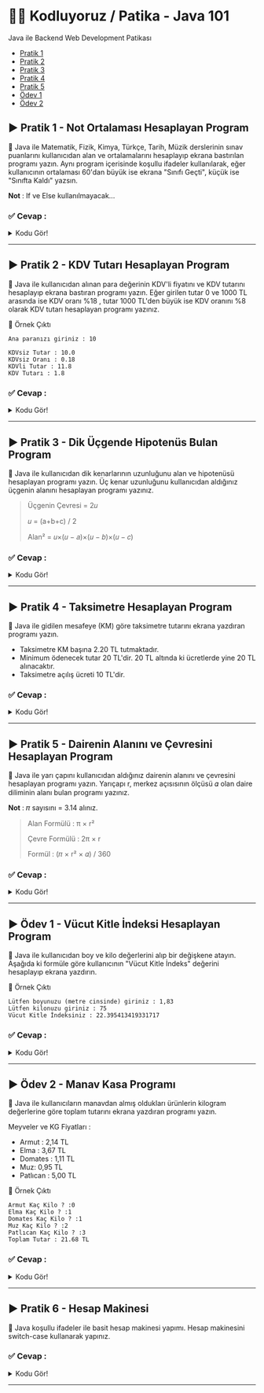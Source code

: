 # 	:man_technologist: Kodluyoruz / Patika - Java 101
Java ile Backend Web Development Patikası

- [Pratik 1](https://github.com/hsnmrdgl/Patika_Java#arrow_forward-pratik-1---not-ortalamas%C4%B1-hesaplayan-program "Pratik 1")
- [Pratik 2](https://github.com/hsnmrdgl/Patika_Java#arrow_forward-pratik-2---kdv-tutar%C4%B1-hesaplayan-program "Pratik 2")
- [Pratik 3](https://github.com/hsnmrdgl/Patika_Java#arrow_forward-pratik-3---dik-%C3%BC%C3%A7gende-hipoten%C3%BCs-bulan-program "Pratik 3")
- [Pratik 4](https://github.com/hsnmrdgl/Patika_Java#arrow_forward-pratik-4---taksimetre-hesaplayan-program "Pratik 4")
- [Pratik 5](https://github.com/hsnmrdgl/Patika_Java#arrow_forward-pratik-5---dairenin-alan%C4%B1n%C4%B1-ve-%C3%A7evresini-hesaplayan-program "Pratik 5")
- [Ödev 1](https://github.com/hsnmrdgl/Patika_Java#arrow_forward-%C3%B6dev-1---v%C3%BCcut-kitle-i%CC%87ndeksi-hesaplayan-program "Ödev 1")
- [Ödev 2](https://github.com/hsnmrdgl/Patika_Java#arrow_forward-%C3%B6dev-2---manav-kasa-program%C4%B1 "Ödev 2")


## :arrow_forward: Pratik 1 - Not Ortalaması Hesaplayan Program

:scroll: Java ile Matematik, Fizik, Kimya, Türkçe, Tarih, Müzik derslerinin sınav puanlarını kullanıcıdan alan ve ortalamalarını hesaplayıp ekrana bastırılan programı yazın. Aynı program içerisinde koşullu ifadeler kullanılarak, eğer kullanıcının ortalaması 60'dan büyük ise ekrana "Sınıfı Geçti", küçük ise "Sınıfta Kaldı" yazsın.

**Not** : If ve Else kullanılmayacak...

### :white_check_mark: Cevap :
<details>
  <summary>Kodu Gör!</summary>
  
 ```java
import java.util.Scanner;

public class NotOrtalamasi {
   public static void main(String[] args) {

   double matematik, fizik, kimya, turkce, tarih, muzik;
   Scanner veri = new Scanner(System.in);
 
   System.out.print("Matematik notunuzu giriniz : ");
   matematik = veri.nextInt();

   System.out.print("Fizik notunuzu giriniz : ");
   fizik = veri.nextInt();

   System.out.print("Kimya notunuzu giriniz : ");
   kimya = veri.nextInt();

   System.out.print("Türkçe notunuzu giriniz : ");
   turkce = veri.nextInt();

   System.out.print("Tarih notunuzu giriniz : ");
   tarih = veri.nextInt();

   System.out.print("Müzik notunuzu giriniz : ");
   muzik = veri.nextInt();

   veri.close();

   double notToplam = matematik + fizik + kimya + turkce + tarih + muzik;
   double notOrt = notToplam / 6;

   System.out.println("\nOrtamanız = " + notOrt);
   boolean bool = notOrt >= 60;
   System.out.println((bool == true ? "\nSınıfı Geçti" : "\nSınıfta Kaldı"));
   
   }
}

```
</details>

------------


## :arrow_forward: Pratik 2 - KDV Tutarı Hesaplayan Program

:scroll: Java ile kullanıcıdan alınan para değerinin KDV'li fiyatını ve KDV tutarını hesaplayıp ekrana bastıran programı yazın. Eğer girilen tutar 0 ve 1000 TL arasında ise KDV oranı %18 , tutar 1000 TL'den büyük ise KDV oranını %8 olarak KDV tutarı hesaplayan programı yazınız.

:pushpin: Örnek Çıktı
	  
    Ana paranızı giriniz : 10
  
    KDVsiz Tutar : 10.0
    KDVsiz Oranı : 0.18
    KDVli Tutar : 11.8
    KDV Tutarı : 1.8

### :white_check_mark: Cevap :
<details>
  <summary>Kodu Gör!</summary>
  
 ```java
import java.util.Scanner;

public class KdvTutar {
    public static void main(String[] args) {

    double tutar, kdvliTutar, kdvOran;

    Scanner veri = new Scanner(System.in);
    System.out.print("Tutarı giriniz : ");
    tutar = veri.nextDouble();

    veri.close();

    if (tutar > 1000){
        kdvOran = 0.8;
    }

    else{
        kdvOran = 0.18;
    }

    kdvliTutar = tutar + (tutar * kdvOran);

    System.out.println("\nKDV'siz Tutar : " + tutar);
    System.out.println("KDV'siz Oranı : " + kdvOran);
    System.out.println("KDV'li Tutar : " + kdvliTutar);
    System.out.println("KDV Tutarı : " + (kdvliTutar-tutar));

    }
}

```
</details>


------------

## :arrow_forward: Pratik 3 - Dik Üçgende Hipotenüs Bulan Program

:scroll: Java ile kullanıcıdan dik kenarlarının uzunluğunu alan ve hipotenüsü hesaplayan programı yazın. Üç kenar uzunluğunu kullanıcıdan aldığınız üçgenin alanını hesaplayan programı yazınız.

>Üçgenin Çevresi = 2𝑢
>
>𝑢 = (a+b+c) / 2
>
>Alan&sup2; = 𝑢&times;(𝑢 − 𝑎)&times;(𝑢 − 𝑏)&times;(𝑢 − 𝑐)

### :white_check_mark: Cevap :
<details>
  <summary>Kodu Gör!</summary>
  
 ```java
import java.util.Scanner;

public class Hipotenüs {
    public static void main(String[] args) {

    double a, b, c, alan, cevre, u;

    Scanner veri = new Scanner(System.in);
    System.out.print("İlk kenarı giriniz : ");
    a = veri.nextDouble();

    System.out.print("İkinci kenarı giriniz : ");
    b = veri.nextDouble();
    
    veri.close();
    
    c = Math.sqrt((a*a) + (b*b));

    System.out.println("\nHipotenüs : " + c);

    cevre = a+b+c;
    u = cevre / 2;
    alan = Math.sqrt(u*(u-a)*(u-b)*(u-c));
    
    System.out.println("Üçgenin alanı : " + alan);
    
    }
}

```
</details>


------------

## :arrow_forward: Pratik 4 - Taksimetre Hesaplayan Program

:scroll: Java ile gidilen mesafeye (KM) göre taksimetre tutarını ekrana yazdıran programı yazın.
- Taksimetre KM başına 2.20 TL tutmaktadır.
- Minimum ödenecek tutar 20 TL'dir. 20 TL altında ki ücretlerde yine 20 TL alınacaktır.
- Taksimetre açılış ücreti 10 TL'dir.

### :white_check_mark: Cevap :
<details>
  <summary>Kodu Gör!</summary>
  
 ```java
import java.util.Scanner;

public class Taksimetre {
    public static void main(String[] args) {

    int km;
    double tutar;

    Scanner veri = new Scanner(System.in);
    System.out.print("Mesafeyi giriniz : ");
    km = veri.nextInt();
    veri.close();
    
    

    tutar = 10 + (km * 2.20);

    if(tutar < 20){
        tutar = 20;
    }

    System.out.println("Toplam tutar : " + tutar);

    }
}

```
</details>


------------

## :arrow_forward: Pratik 5 - Dairenin Alanını ve Çevresini Hesaplayan Program

:scroll: Java ile yarı çapını kullanıcıdan aldığınız dairenin alanını ve çevresini hesaplayan programı yazın. Yarıçapı r, merkez açısısının ölçüsü 𝛼 olan daire diliminin alanı bulan programı yazınız.
	
**Not** : 𝜋 sayısını = 3.14 alınız.
	
> Alan Formülü : π &times; r&sup2;
>
> Çevre Formülü : 2π &times; r
>
> Formül : (𝜋 &times; r&sup2; &times; 𝛼) / 360
	
### :white_check_mark: Cevap :
<details>
  <summary>Kodu Gör!</summary>
  
 ```java
import java.util.Scanner;

public class DaireHesap {
    public static void main(String[] args) {
        
        double r, alan, cevre, merkezAcı, dilimAlan, pi=3.14;

        Scanner veri = new Scanner(System.in);
        System.out.print("Dairenin yarıçapını (cm cisinden) giriniz : ");
        r = veri.nextDouble();
        System.out.print("Dairenin merkez açısını giriniz : ");
        merkezAcı = veri.nextDouble();
        veri.close();

        cevre = 2*pi*r;
        System.out.println("Dairenin çevresi : " + cevre + "cm");

        alan = pi*r*r;
        System.out.println("Dairenin alanı : " + alan + "cm\u00B2");


        dilimAlan=(alan*merkezAcı)/360;
        System.out.println("Daire diliminin alanı : " + dilimAlan + "cm\u00B2");
    }
}

```
</details>


------------

	
## :arrow_forward: Ödev 1 - Vücut Kitle İndeksi Hesaplayan Program
	
:scroll: Java ile kullanıcıdan boy ve kilo değerlerini alıp bir değişkene atayın. Aşağıda ki formüle göre kullanıcının "Vücut Kitle İndeks" değerini hesaplayıp ekrana yazdırın.

:pushpin: Örnek Çıktı
	  
    Lütfen boyunuzu (metre cinsinde) giriniz : 1,83
    Lütfen kilonuzu giriniz : 75
    Vücut Kitle İndeksiniz : 22.395413419331717
	
### :white_check_mark: Cevap :
<details>
  <summary>Kodu Gör!</summary>
  
 ```java
import java.util.Scanner;

public class VücutKitleİndeks {
    public static void main(String[] args) {
        
        double boy, kilo, indeks;

        Scanner veri = new Scanner(System.in);
        System.out.print("Lütfen boyunuzu (metre cinsinde) giriniz : ");
        boy = veri.nextDouble();
        System.out.print("Lütfen kilonuzu giriniz : ");
        kilo = veri.nextDouble();
        veri.close();

        indeks = kilo / (boy * boy);

        System.out.println("Vücut Kitle İndeksiniz : " + indeks);
    }
}

```
</details>


------------

## :arrow_forward: Ödev 2 - Manav Kasa Programı

:scroll: Java ile kullanıcıların manavdan almış oldukları ürünlerin kilogram değerlerine göre toplam tutarını ekrana yazdıran programı yazın.

Meyveler ve KG Fiyatları :
- Armut : 2,14 TL
- Elma : 3,67 TL
- Domates : 1,11 TL
- Muz: 0,95 TL
- Patlıcan : 5,00 TL
	
:pushpin: Örnek Çıktı
	  
    Armut Kaç Kilo ? :0
    Elma Kaç Kilo ? :1
    Domates Kaç Kilo ? :1
    Muz Kaç Kilo ? :2
    Patlıcan Kaç Kilo ? :3
    Toplam Tutar : 21.68 TL

### :white_check_mark: Cevap :
<details>
  <summary>Kodu Gör!</summary>
  
 ```java
import java.util.Scanner;

public class ManavProgramı {
    public static void main(String[] args) {
        
        double armut = 2.14;
        double elma = 3.67;
        double domates = 1.11;
        double muz = 0.95;
        double patlican = 5.00;
        double armutKg, elmaKg, domatesKg, muzKg, patlicanKg, toplam;

        Scanner veri = new Scanner(System.in);
        System.out.print("Armut Kaç Kilo ? : ");
        armutKg = veri.nextDouble();

        System.out.print("Elma Kaç Kilo ? : ");
        elmaKg = veri.nextDouble();

        System.out.print("Domates Kaç Kilo ? : ");
        domatesKg = veri.nextDouble();

        System.out.print("Muz Kaç Kilo ? : ");
        muzKg = veri.nextDouble();

        System.out.print("Patlıcan Kaç Kilo ? : ");
        patlicanKg = veri.nextDouble();
        veri.close();

        toplam = (armut*armutKg)+(elma*elmaKg)+(domates*domatesKg)+(muz*muzKg)+(patlican*patlicanKg);
        System.out.println("Toplam tutar = " + toplam + " TL");

    }
}

```
</details>


------------
	
## :arrow_forward: Pratik 6 - Hesap Makinesi

:scroll: Java koşullu ifadeler ile basit hesap makinesi yapımı. Hesap makinesini switch-case kullanarak yapınız.
	
	
### :white_check_mark: Cevap :
<details>
  <summary>Kodu Gör!</summary>
  
 ```java
import java.util.Scanner;

public class HesapMakinesi {
    public static void main(String[] args) {

        double sayi1, sayi2, sonuc;
        char islem;
        Scanner veri = new Scanner(System.in);

        System.out.print("1. Sayıyı giriniz > ");
        sayi1 = veri.nextInt();

        System.out.print("2. Sayıyı giriniz > ");
        sayi2 = veri.nextInt();

        System.out.println("\tToplama işlemi için \"+\"");
        System.out.println("\tÇıkarma işlemi için \"-\"");
        System.out.println("\tÇarpma işlemi için \"*\"");
        System.out.println("\tBölme işlemi için \"/\"");
        System.out.print("Yapmak istediğiniz işlem için ilgili sayıyı seçiniz >> ");

        islem = veri.next().charAt(0);

        switch (islem) {
            case '+':
                sonuc = sayi1 + sayi2;
                System.out.print("Toplama sonucu = " + sonuc);
                break;
            case '-':
                sonuc = sayi1 - sayi2;
                System.out.print("Çıkarma sonucu = " + sonuc);
                break;
            case '*':
                sonuc = sayi1 * sayi2;
                System.out.print("Çarpma sonucu = " + sonuc);
                break;
            case '/':
                if (sayi2 == 0) {
                    System.out.print("Bir sayı sıfıra bölünemez");
                    break;
                } else {
                    sonuc = sayi1 / sayi2;
                    System.out.print("Bölme sonucu = " + sonuc);
                    break;
                }
            default:
                System.out.print("Geçerli bir operatör seçin!");
                break;

        }
        veri.close();
    }
}

```
</details>
	

------------

